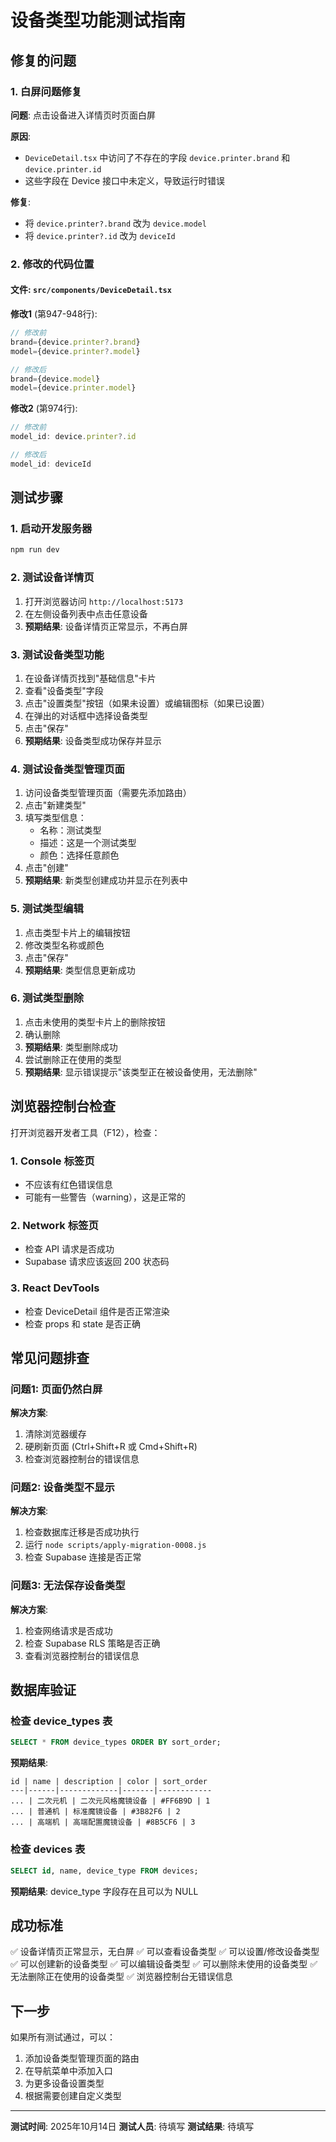 # 设备类型功能测试指南

## 修复的问题

### 1. 白屏问题修复
**问题**: 点击设备进入详情页时页面白屏

**原因**: 
- `DeviceDetail.tsx` 中访问了不存在的字段 `device.printer.brand` 和 `device.printer.id`
- 这些字段在 Device 接口中未定义，导致运行时错误

**修复**:
- 将 `device.printer?.brand` 改为 `device.model`
- 将 `device.printer?.id` 改为 `deviceId`

### 2. 修改的代码位置

#### 文件: `src/components/DeviceDetail.tsx`

**修改1** (第947-948行):
```typescript
// 修改前
brand={device.printer?.brand}
model={device.printer?.model}

// 修改后
brand={device.model}
model={device.printer.model}
```

**修改2** (第974行):
```typescript
// 修改前
model_id: device.printer?.id

// 修改后
model_id: deviceId
```

## 测试步骤

### 1. 启动开发服务器
```bash
npm run dev
```

### 2. 测试设备详情页
1. 打开浏览器访问 `http://localhost:5173`
2. 在左侧设备列表中点击任意设备
3. **预期结果**: 设备详情页正常显示，不再白屏

### 3. 测试设备类型功能
1. 在设备详情页找到"基础信息"卡片
2. 查看"设备类型"字段
3. 点击"设置类型"按钮（如果未设置）或编辑图标（如果已设置）
4. 在弹出的对话框中选择设备类型
5. 点击"保存"
6. **预期结果**: 设备类型成功保存并显示

### 4. 测试设备类型管理页面
1. 访问设备类型管理页面（需要先添加路由）
2. 点击"新建类型"
3. 填写类型信息：
   - 名称：测试类型
   - 描述：这是一个测试类型
   - 颜色：选择任意颜色
4. 点击"创建"
5. **预期结果**: 新类型创建成功并显示在列表中

### 5. 测试类型编辑
1. 点击类型卡片上的编辑按钮
2. 修改类型名称或颜色
3. 点击"保存"
4. **预期结果**: 类型信息更新成功

### 6. 测试类型删除
1. 点击未使用的类型卡片上的删除按钮
2. 确认删除
3. **预期结果**: 类型删除成功
4. 尝试删除正在使用的类型
5. **预期结果**: 显示错误提示"该类型正在被设备使用，无法删除"

## 浏览器控制台检查

打开浏览器开发者工具（F12），检查：

### 1. Console 标签页
- 不应该有红色错误信息
- 可能有一些警告（warning），这是正常的

### 2. Network 标签页
- 检查 API 请求是否成功
- Supabase 请求应该返回 200 状态码

### 3. React DevTools
- 检查 DeviceDetail 组件是否正常渲染
- 检查 props 和 state 是否正确

## 常见问题排查

### 问题1: 页面仍然白屏
**解决方案**:
1. 清除浏览器缓存
2. 硬刷新页面 (Ctrl+Shift+R 或 Cmd+Shift+R)
3. 检查浏览器控制台的错误信息

### 问题2: 设备类型不显示
**解决方案**:
1. 检查数据库迁移是否成功执行
2. 运行 `node scripts/apply-migration-0008.js`
3. 检查 Supabase 连接是否正常

### 问题3: 无法保存设备类型
**解决方案**:
1. 检查网络请求是否成功
2. 检查 Supabase RLS 策略是否正确
3. 查看浏览器控制台的错误信息

## 数据库验证

### 检查 device_types 表
```sql
SELECT * FROM device_types ORDER BY sort_order;
```

**预期结果**:
```
id | name | description | color | sort_order
---|------|-------------|-------|------------
... | 二次元机 | 二次元风格魔镜设备 | #FF6B9D | 1
... | 普通机 | 标准魔镜设备 | #3B82F6 | 2
... | 高端机 | 高端配置魔镜设备 | #8B5CF6 | 3
```

### 检查 devices 表
```sql
SELECT id, name, device_type FROM devices;
```

**预期结果**: device_type 字段存在且可以为 NULL

## 成功标准

✅ 设备详情页正常显示，无白屏
✅ 可以查看设备类型
✅ 可以设置/修改设备类型
✅ 可以创建新的设备类型
✅ 可以编辑设备类型
✅ 可以删除未使用的设备类型
✅ 无法删除正在使用的设备类型
✅ 浏览器控制台无错误信息

## 下一步

如果所有测试通过，可以：
1. 添加设备类型管理页面的路由
2. 在导航菜单中添加入口
3. 为更多设备设置类型
4. 根据需要创建自定义类型

---

**测试时间**: 2025年10月14日
**测试人员**: 待填写
**测试结果**: 待填写
